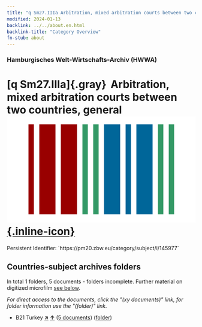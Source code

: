 ```yaml
---
title: "q Sm27.IIIa Arbitration, mixed arbitration courts between two countries, general"
modified: 2024-01-13
backlink: ../../about.en.html
backlink-title: "Category Overview"
fn-stub: about
---
```


### Hamburgisches Welt-Wirtschafts-Archiv (HWWA)

# [q Sm27.IIIa]{.gray}&#8201; Arbitration, mixed arbitration courts between two countries, general &#160; [![Wikidata](/images/Wikidata-logo.svg "Wikidata"){.inline-icon}](http://www.wikidata.org/entity/Q104711400)

<div class="hint">Persistent Identifier: `https://pm20.zbw.eu/category/subject/i/145977`</div>







## Countries-subject archives folders







In total 1 folders, 5 documents - folders incomplete. Further material on digitized microfilm [see below](#filmsections).

_For direct access to the documents, click the "(xy documents)" link, for folder information use the "(folder)" link._


- B21 Turkey [**&nearr;**](../../../geo/i/141111/about.en.html "Turkey (all folders)") [**&uarr;**](../../../geo/about.en.html#B21 "Country category system") (<a href="https://pm20.zbw.eu/iiifview/folder/sh/141111,145977" title="about: Turkey : Arbitration, mixed arbitration courts between two countries, general" target="_blank">5 documents</a>) ([folder](../../../../folder/sh/1411xx/141111/1459xx/145977/about.en.html))



<a id="filmsections" />













